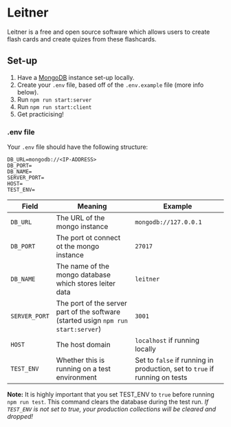 # Leitner
Leitner is a free and open source software which allows users to create flash cards and create quizes from these flashcards.

## Set-up
1. Have a [MongoDB](https://www.mongodb.com/) instance set-up locally.
2. Create your `.env` file, based off of the `.env.example` file (more info below).
3. Run `npm run start:server`
4. Run `npm run start:client`
5. Get practicising!

### .env file
Your `.env` file should have the following structure:
```
DB_URL=mongodb://<IP-ADDRESS>
DB_PORT=
DB_NAME=
SERVER_PORT=
HOST=
TEST_ENV=
```

Field|Meaning|Example
----|--------|------|
`DB_URL`|The URL of the mongo instance|`mongodb://127.0.0.1`
`DB_PORT`|The port ot connect ot the mongo instance|`27017`
`DB_NAME`|The name of the mongo database which stores leiter data|`leitner`
`SERVER_PORT`|The port of the server part of the software (started usign `npm run start:server`)|`3001`
`HOST`|The host domain|`localhost` if running locally|
`TEST_ENV`|Whether this is running on a test environment|Set to `false` if running in production, set to `true` if running on tests|

**Note:** It is highly important that you set TEST_ENV to `true` before running `npm run test`. This command clears the database during the test run. *If `TEST_ENV` is not set to true, your production collections will be cleared and dropped!*